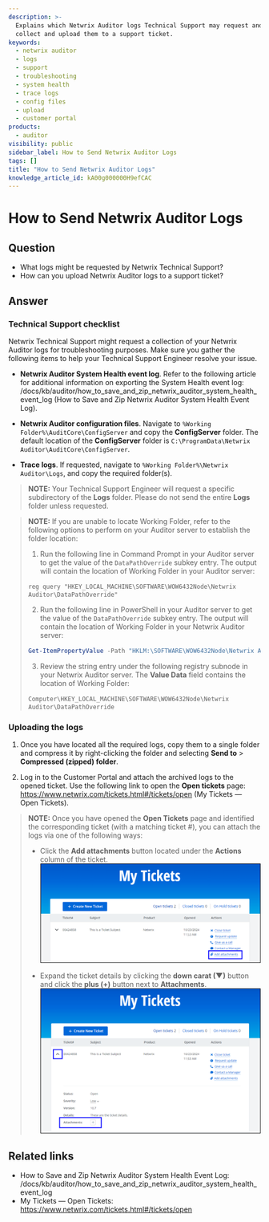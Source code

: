 ```yaml
---
description: >-
  Explains which Netwrix Auditor logs Technical Support may request and how to
  collect and upload them to a support ticket.
keywords:
  - netwrix auditor
  - logs
  - support
  - troubleshooting
  - system health
  - trace logs
  - config files
  - upload
  - customer portal
products:
  - auditor
visibility: public
sidebar_label: How to Send Netwrix Auditor Logs
tags: []
title: "How to Send Netwrix Auditor Logs"
knowledge_article_id: kA00g000000H9efCAC
---
```


# How to Send Netwrix Auditor Logs

## Question

- What logs might be requested by Netwrix Technical Support?
- How can you upload Netwrix Auditor logs to a support ticket?

## Answer

### Technical Support checklist

Netwrix Technical Support might request a collection of your Netwrix Auditor logs for troubleshooting purposes. Make sure you gather the following items to help your Technical Support Engineer resolve your issue.

- **Netwrix Auditor System Health event log**. Refer to the following article for additional information on exporting the System Health event log: /docs/kb/auditor/how_to_save_and_zip_netwrix_auditor_system_health_event_log (How to Save and Zip Netwrix Auditor System Health Event Log).

- **Netwrix Auditor configuration files**. Navigate to ` %Working Folder%\AuditCore\ConfigServer ` and copy the **ConfigServer** folder. The default location of the **ConfigServer** folder is `C:\ProgramData\Netwrix Auditor\AuditCore\ConfigServer`.

- **Trace logs**. If requested, navigate to ` %Working Folder%\Netwrix Auditor\Logs `, and copy the required folder(s).

> **NOTE:** Your Technical Support Engineer will request a specific subdirectory of the **Logs** folder. Please do not send the entire **Logs** folder unless requested.

> **NOTE:** If you are unable to locate Working Folder, refer to the following options to perform on your Auditor server to establish the folder location:
>
> 1. Run the following line in Command Prompt in your Auditor server to get the value of the `DataPathOverride` subkey entry. The output will contain the location of Working Folder in your Auditor server:
>
> ```batch
> reg query "HKEY_LOCAL_MACHINE\SOFTWARE\WOW6432Node\Netwrix Auditor\DataPathOverride"
> ```
>
> 2. Run the following line in PowerShell in your Auditor server to get the value of the `DataPathOverride` subkey entry. The output will contain the location of Working Folder in your Netwrix Auditor server:
>
> ```powershell
> Get-ItemPropertyValue -Path "HKLM:\SOFTWARE\WOW6432Node\Netwrix Auditor\DataPathOverride" -Name "(Default)"
> ```
>
> 3. Review the string entry under the following registry subnode in your Netwrix Auditor server. The **Value Data** field contains the location of Working Folder:
>
> ```registry
> Computer\HKEY_LOCAL_MACHINE\SOFTWARE\WOW6432Node\Netwrix Auditor\DataPathOverride
> ```

### Uploading the logs

1. Once you have located all the required logs, copy them to a single folder and compress it by right-clicking the folder and selecting **Send to** > **Compressed (zipped) folder**.

2. Log in to the Customer Portal and attach the archived logs to the opened ticket. Use the following link to open the **Open tickets** page: https://www.netwrix.com/tickets.html#/tickets/open (My Tickets — Open Tickets).

> **NOTE:** Once you have opened the **Open Tickets** page and identified the corresponding ticket (with a matching ticket #), you can attach the logs via one of the following ways:
>
> - Click the **Add attachments** button located under the **Actions** column of the ticket.  
>   ![Customer Portal Attachments 1](images/ka0Qk000000Bei5_00N0g000004CA0p_0EMQk000008M3Qr.png)
>
> - Expand the ticket details by clicking the **down carat (▼)** button and click the **plus (+)** button next to **Attachments**.  
>   ![Customer Portal Attachments 2](images/ka0Qk000000Bei5_00N0g000004CA0p_0EMQk000008M3U5.png)

## Related links

- How to Save and Zip Netwrix Auditor System Health Event Log: /docs/kb/auditor/how_to_save_and_zip_netwrix_auditor_system_health_event_log
- My Tickets — Open Tickets: https://www.netwrix.com/tickets.html#/tickets/open

